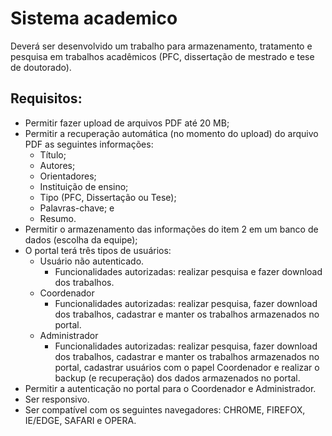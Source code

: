 # Sistema academico 

Deverá ser desenvolvido um trabalho para armazenamento, tratamento e pesquisa em trabalhos acadêmicos (PFC, dissertação de mestrado e tese de doutorado).


## Requisitos:
- Permitir fazer upload de arquivos PDF até 20 MB;
- Permitir a recuperação automática (no momento do upload) do arquivo PDF as seguintes informações:
  - Título;
  - Autores;
  - Orientadores;
  - Instituição de ensino;
  - Tipo (PFC, Dissertação ou Tese);
  - Palavras-chave; e
  - Resumo.
- Permitir o armazenamento das informações do item 2 em um banco de dados (escolha da equipe);
- O portal terá três tipos de usuários:
  - Usuário não autenticado.
    - Funcionalidades autorizadas: realizar pesquisa e fazer download dos trabalhos.
  - Coordenador
    - Funcionalidades autorizadas: realizar pesquisa,  fazer download dos trabalhos, cadastrar e manter os trabalhos armazenados no portal.
  - Administrador
    - Funcionalidades autorizadas: realizar pesquisa,  fazer download dos trabalhos, cadastrar e manter os trabalhos armazenados no portal, cadastrar usuários com o papel Coordenador e realizar o backup (e recuperação) dos dados armazenados no portal.
- Permitir a autenticação no portal para o Coordenador e Administrador.
- Ser responsivo.
- Ser compatível com os seguintes navegadores: CHROME, FIREFOX, IE/EDGE, SAFARI e OPERA.
